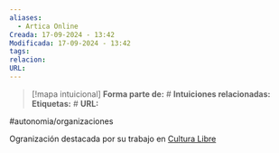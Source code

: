 ```yaml
---
aliases:
  - Artica Online
Creada: 17-09-2024 - 13:42
Modificada: 17-09-2024 - 13:42
tags: 
relacion: 
URL: 
---
```


> [!mapa intuicional]
> **Forma parte de:** #
> **Intuiciones relacionadas:** 
> **Etiquetas:** #
> **URL:** 

#autonomia/organizaciones 


Ogranización destacada por su trabajo en [Cultura Libre](Cultura%20Libre.md)
